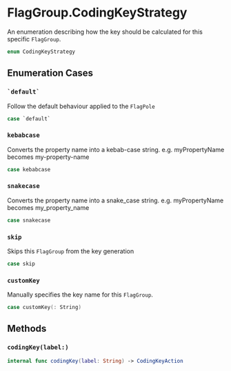 # FlagGroup.CodingKeyStrategy

An enumeration describing how the key should be calculated for this specific `FlagGroup`.

``` swift
enum CodingKeyStrategy
```

## Enumeration Cases

### `` `default` ``

Follow the default behaviour applied to the `FlagPole`

``` swift
case `default`
```

### `kebabcase`

Converts the property name into a kebab-case string. e.g. myPropertyName becomes my-property-name

``` swift
case kebabcase
```

### `snakecase`

Converts the property name into a snake\_case string. e.g. myPropertyName becomes my\_property\_name

``` swift
case snakecase
```

### `skip`

Skips this `FlagGroup` from the key generation

``` swift
case skip
```

### `customKey`

Manually specifies the key name for this `FlagGroup`.

``` swift
case customKey(:​ String)
```

## Methods

### `codingKey(label:​)`

``` swift
internal func codingKey(label:​ String) -> CodingKeyAction
```
